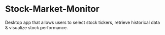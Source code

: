 # Stock-Market-Monitor
Desktop app that allows users to select stock tickers, retrieve historical data &amp; visualize stock performance.
